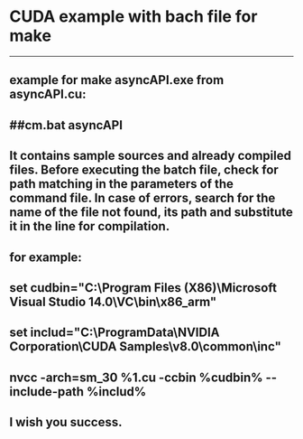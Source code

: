 # CUDA example with bach file for make
---

example for make asyncAPI.exe from asyncAPI.cu:
---

##cm.bat asyncAPI
---

It contains sample sources and already compiled files.
Before executing the batch file, check for path matching 
in the parameters of the command file. In case of errors, 
search for the name of the file not found, its path and 
substitute it in the line for compilation.
---

for example:
---

set cudbin="C:\Program Files (X86)\Microsoft Visual Studio 14.0\VC\bin\x86_arm"
---

set includ="C:\ProgramData\NVIDIA Corporation\CUDA Samples\v8.0\common\inc"
---

nvcc -arch=sm_30 %1.cu -ccbin %cudbin% --include-path %includ%
---

I wish you success.
---






